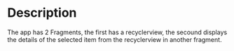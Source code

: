 # Description

The app has 2 Fragments, the first has a recyclerview, the secound displays the details of the selected item from the recyclerview in another fragment.
